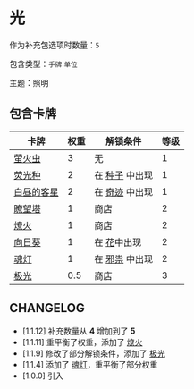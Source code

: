 # 光

作为补充包选项时数量：`5`

包含类型：`手牌` `单位`

主题：照明

## 包含卡牌

卡牌 | 权重 | 解锁条件 | 等级
--- | --- | --- | ---
[萤火虫](../卡牌/萤火虫.md) | 3 | 无 | 1
[荧光种](../卡牌/荧光种.md) | 2 | 在 [种子](种子.md) 中出现 | 1
[白昼的客星](../卡牌/白昼的客星.md) | 2 | 在 [奇迹](奇迹.md) 中出现 | 1
[瞭望塔](../卡牌/瞭望塔.md) | 1 | 商店 | 2
[燎火](../卡牌/燎火.md) | 1 | 商店 | 2
[向日葵](../卡牌/向日葵.md) | 1 | 在 [花](花.md)中出现 | 2
[魂灯](../卡牌/魂灯.md) | 1 | 在 [邪祟](邪祟.md) 中出现 | 2
[极光](../卡牌/极光.md) | 0.5 | 商店 | 3

## CHANGELOG

- [1.1.12] 补充数量从 **4** 增加到了 **5**
- [1.1.11] 重平衡了权重，添加了 [燎火](../卡牌/燎火.md)
- [1.1.9] 修改了部分解锁条件，添加了 [极光](../卡牌/极光.md)
- [1.1.4] 添加了 [魂灯](../卡牌/魂灯.md)，重平衡了部分权重
- [1.0.0] 引入
